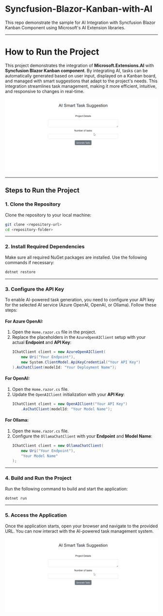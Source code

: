 # Syncfusion-Blazor-Kanban-with-AI

This repo demonstrate the sample for AI Integration with Syncfusion Blazor Kanban Component using Microsoft's AI Extension libraries.

---

# How to Run the Project

This project demonstrates the integration of **Microsoft.Extensions.AI** with **Syncfusion Blazor Kanban component**. By integrating AI, tasks can be automatically generated based on user input, displayed on a Kanban board, and managed with smart suggestions that adapt to the project's needs. This integration streamlines task management, making it more efficient, intuitive, and responsive to changes in real-time.

![Gif image of Kanban-with-AI](BlazorApp/wwwroot/SmartKanban.gif)

---

## Steps to Run the Project

### 1. Clone the Repository
Clone the repository to your local machine:
```bash
git clone <repository-url>
cd <repository-folder>
```

---

### 2. Install Required Dependencies
Make sure all required NuGet packages are installed. Use the following commands if necessary:
```bash
dotnet restore
```

---

### 3. Configure the API Key
To enable AI-powered task generation, you need to configure your API key for the selected AI service (Azure OpenAI, OpenAI, or Ollama). Follow these steps:

#### For Azure OpenAI:
1. Open the `Home.razor.cs` file in the project.
2. Replace the placeholders in the `AzureOpenAIClient` setup with your actual **Endpoint** and **API Key**:
   ```csharp
   IChatClient client = new AzureOpenAIClient(
       new Uri("Your Endpoint"),
       new System.ClientModel.ApiKeyCredential("Your API Key")
   ).AsChatClient(modelId: "Your Deployment Name");
   ```

#### For OpenAI:
1. Open the `Home.razor.cs` file.
2. Update the `OpenAIClient` initialization with your **API Key**:
   ```csharp
   IChatClient client = new OpenAIClient("Your API Key")
       .AsChatClient(modelId: "Your Model Name");
   ```

#### For Ollama:
1. Open the `Home.razor.cs` file.
2. Configure the `OllamaChatClient` with your **Endpoint** and **Model Name**:
   ```csharp
   IChatClient client = new OllamaChatClient(
       new Uri("Your Endpoint"), 
       "Your Model Name"
   );
   ```

---

### 4. Build and Run the Project
Run the following command to build and start the application:
```bash
dotnet run
```

---

### 5. Access the Application
Once the application starts, open your browser and navigate to the provided URL. You can now interact with the AI-powered task management system.

![Gif image of Kanban-with-AI](BlazorApp/wwwroot/SmartKanban.gif)

